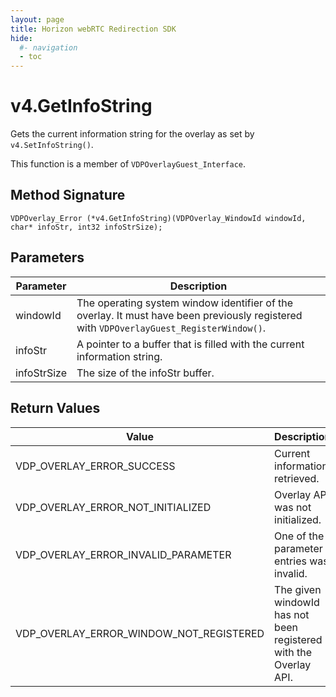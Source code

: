 ```yaml
---
layout: page
title: Horizon webRTC Redirection SDK
hide:
  #- navigation
  - toc
---
```

# v4.GetInfoString

Gets the current information string for the overlay as set by `v4.SetInfoString()`.

This function is a member of `VDPOverlayGuest_Interface`.

## Method Signature
```
VDPOverlay_Error (*v4.GetInfoString)(VDPOverlay_WindowId windowId, char* infoStr, int32 infoStrSize);
```

## Parameters

| Parameter | Description |
| --------- | ----------- |
| windowId | The operating system window identifier of the overlay. It must have been previously registered with `VDPOverlayGuest_RegisterWindow()`. |
| infoStr | A pointer to a buffer that is filled with the current information string. |
| infoStrSize | The size of the infoStr buffer. |

## Return Values

| Value | Description |
| ----- | ----------- |
| VDP_OVERLAY_ERROR_SUCCESS | Current information retrieved. |
| VDP_OVERLAY_ERROR_NOT_INITIALIZED	| Overlay API was not initialized. |
| VDP_OVERLAY_ERROR_INVALID_PARAMETER | One of the parameter entries was invalid. |
| VDP_OVERLAY_ERROR_WINDOW_NOT_REGISTERED | The given windowId has not been registered with the Overlay API. |

